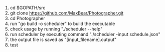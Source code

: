 1. cd $GOPATH/src
2. git clone https://github.com/MaxBear/Photographer.git
3. cd Photographer
4. run "go build -o scheduler" to build the executable 
5. check usage by running "./scheduler --help"
6. run scheduler by executing command "./scheduler -input schedule.json"
7. the output file is saved as "[input_filename].output"
8. test
